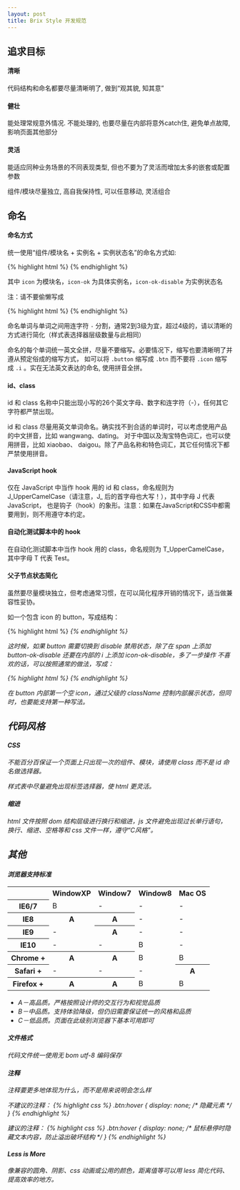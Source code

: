 ```yaml
---
layout: post
title: Brix Style 开发规范
---
```


## 追求目标

#### 清晰

代码结构和命名都要尽量清晰明了, 做到“观其貌, 知其意”

#### 健壮

能处理常规意外情况. 不能处理的, 也要尽量在内部将意外catch住, 避免单点故障, 影响页面其他部分

#### 灵活

能适应同种业务场景的不同表现类型, 但也不要为了灵活而增加太多的嵌套或配置参数

组件/模块尽量独立, 高自我保持性, 可以任意移动, 灵活组合


## 命名

#### 命名方式

统一使用“组件/模块名 + 实例名 + 实例状态名”的命名方式如:

{% highlight html %}
<span class="icon icon-ok icon-ok-disable"></span>
{% endhighlight %}

其中 `icon` 为模块名，`icon-ok` 为具体实例名，`icon-ok-disable` 为实例状态名

注：请不要偷懒写成

{% highlight html %}
<span class="icon icon-ok-disable"></span>
{% endhighlight %}

命名单词与单词之间用连字符 `-` 分割，通常2到3级为宜，超过4级的，请以清晰的方式进行简化（样式表选择器层级数量与此相同）

命名的每个单词统一英文全拼，尽量不要缩写。必要情况下，缩写也要清晰明了并遵从预定俗成的缩写方式，
如可以将 `.button` 缩写成 `.btn` 而不要将 `.icon` 缩写成 `.i` 。实在无法英文表达的命名, 使用拼音全拼。

#### id、class

id 和 class 名称中只能出现小写的26个英文字母、数字和连字符（-），任何其它字符都严禁出现。

id 和 class 尽量用英文单词命名。确实找不到合适的单词时，可以考虑使用产品的中文拼音，比如 wangwang、dating。
对于中国以及淘宝特色词汇，也可以使用拼音，比如 xiaobao、 daigou。除了产品名称和特色词汇，其它任何情况下都严禁使用拼音。

#### JavaScript hook

仅在 JavaScript 中当作 hook 用的 id 和 class，命名规则为 J\_UpperCamelCase（请注意，J\_ 后的首字母也大写！），其中字母 J 代表 JavaScript， 也是钩子（hook）的象形。注意：如果在JavaScript和CSS中都需要用到，则不用遵守本约定。

#### 自动化测试脚本中的 hook

在自动化测试脚本中当作 hook 用的 class，命名规则为 T_UpperCamelCase，其中字母 T 代表 Test。

#### 父子节点状态简化

虽然要尽量模块独立，但考虑通常习惯，在可以简化程序开销的情况下，适当做兼容性妥协。

如一个包含 icon 的 button，写成结构：

{% highlight html %}
<span class="button button-ok">
    <i class="icon icon-ok"><i>
</span>
{% endhighlight %}

这时候，如果 button 需要切换到 disable 禁用状态，除了在 span 上添加 button-ok-disable 还要在内部的 i 上添加 icon-ok-disable，多了一步操作
不喜欢的话，可以按照通常的做法，写成：

{% highlight html %}
<span class="button button-ok button-ok-disable">
    <i class="icon"></i>
</span>
{% endhighlight %}

在 button 内部第一个空 icon，通过父级的 className 控制内部展示状态，但同时，也要能支持第一种写法。

## 代码风格

#### CSS

不能百分百保证一个页面上只出现一次的组件、模块，请使用 class 而不是 id 命名做选择器。

样式表中尽量避免出现标签选择器，使 html 更灵活。

#### 缩进

html 文件按照 dom 结构层级进行换行和缩进，js 文件避免出现过长单行语句，换行、缩进、空格等和 css 文件一样，遵守“C风格”。

## 其他

#### 浏览器支持标准
<table>
    <tr>
        <td></td>
        <th>WindowXP</th>
        <th>Window7</th>
        <th>Window8</th>
        <th>Mac OS</th>
    </tr>
    <tr>
        <th>IE6/7</th>
        <td>B</td>
        <td>-</td>
        <td>-</td>
        <td>-</td>
    </tr>
    <tr>
        <th>IE8</th>
        <th>A</th>
        <th>A</th>
        <td>-</td>
        <td>-</td>
    </tr>
    <tr>
        <th>IE9</th>
        <td>-</td>
        <th>A</th>
        <td>-</td>
        <td>-</td>
    </tr>
    <tr>
        <th>IE10</th>
        <td>-</td>
        <td>-</td>
        <td>B</td>
        <td>-</td>
    </tr>
    <tr>
        <th>Chrome +</th>
        <th>A</th>
        <th>A</th>
        <td>B</td>
        <td>B</td>
    </tr>
    <tr>
        <th>Safari +</th>
        <td>-</td>
        <td>-</td>
        <td>-</td>
        <th>A</th>
    </tr>
    <tr>
        <th>Firefox +</th>
        <th>A</th>
        <th>A</th>
        <td>B</td>
        <td>B</td>
    </tr>
</table>

  * A－高品质。严格按照设计师的交互行为和视觉品质
  * B－中品质。支持体验降级，但仍旧需要保证统一的风格和品质
  * C－低品质。页面在此级别浏览器下基本可用即可

#### 文件格式

代码文件统一使用无 bom utf-8 编码保存

#### 注释

注释要更多地体现为什么，而不是用来说明会怎么样

不建议的注释：
{% highlight css %}
.btn:hover {
    display: none; /* 隐藏元素 */
}
{% endhighlight %}

建议的注释：
{% highlight css %}
.btn:hover {
    display: none; /* 鼠标悬停时隐藏文本内容，防止溢出破坏结构 */
}
{% endhighlight %}

#### Less is More

像兼容的圆角、阴影、css 动画或公用的颜色，距离值等可以用 less 简化代码、提高效率的地方。
